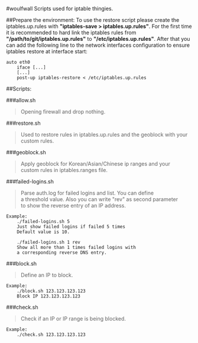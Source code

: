 #woulfwall
Scripts used for iptable thingies.

##Prepare the environment:
To use the restore script please create the iptables.up.rules with **"iptables-save > iptables.up.rules"**.
For the first time it is recommended to hard link the iptables rules from **"/path/to/git/iptables.up.rules"** to **"/etc/iptables.up.rules"**.
After that you can add the following line to the network interfaces configuration to ensure iptables restore at interface start:

    auto eth0  
        iface [...]  
        [...]  
        post-up iptables-restore < /etc/iptables.up.rules

##Scripts:

###allow.sh
>	Opening firewall and drop nothing.

###restore.sh
>	Used to restore rules in iptables.up.rules and the geoblock with your custom rules.

###geoblock.sh
>	Apply geoblock for Korean/Asian/Chinese ip ranges and your  
	custom rules in iptables.ranges file.

###failed-logins.sh
>	Parse auth.log for failed logins and list. You can define  
	a threshold value. Also you can write "rev" as second parameter  
	to show the reverse entry of an IP address.

    Example:  
        ./failed-logins.sh 5  
        Just show failed logins if failed 5 times  
        Default value is 10.
          
        ./failed-logins.sh 1 rev
        Show all more than 1 times failed logins with  
        a corresponding reverse DNS entry.

###block.sh
>	Define an IP to block.

    Example:  
        ./block.sh 123.123.123.123  
        Block IP 123.123.123.123

###check.sh
>	Check if an IP or IP range is being blocked.

    Example:  
        ./check.sh 123.123.123.123
